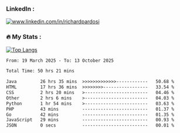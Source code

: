 

<h3>LinkedIn :</h3>
<div id="badges">
  <a href="https://www.linkedin.com/in/richardpardosi/">
    <img src="https://img.shields.io/badge/LinkedIn-blue?style=for-the-badge&logo=linkedin&logoColor=white" alt="www.linkedin.com/in/richardpardosi"/>
  </a>
</div>

### :fire: My Stats :
[![Top Langs](https://github-readme-stats.vercel.app/api/top-langs/?username=RichardPardosi&layout=compact&theme=vision-friendly-dark)](https://github.com/RichardPardosi)



<!--START_SECTION:waka-->

```txt
From: 19 March 2025 - To: 13 October 2025

Total Time: 50 hrs 21 mins

Java         26 hrs 35 mins  >>>>>>>>>>>>>------------   50.68 %
HTML         17 hrs 36 mins  >>>>>>>>-----------------   33.54 %
CSS          2 hrs 20 mins   >------------------------   04.46 %
Other        2 hrs 6 mins    >------------------------   04.03 %
Python       1 hr 54 mins    >------------------------   03.63 %
PHP          43 mins         -------------------------   01.37 %
Go           42 mins         -------------------------   01.35 %
JavaScript   29 mins         -------------------------   00.93 %
JSON         0 secs          -------------------------   00.01 %
```

<!--END_SECTION:waka-->